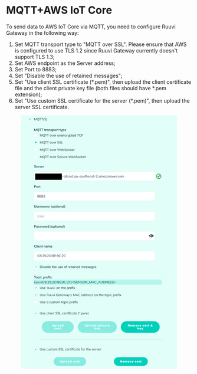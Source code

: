 # MQTT+AWS IoT Core

To send data to AWS IoT Core via MQTT, you need to configure Ruuvi Gateway in the following way:

1. Set MQTT transport type to "MQTT over SSL". Please ensure that AWS is configured to use TLS 1.2 since Ruuvi Gateway currently doesn't support TLS 1.3;
2. Set AWS endpoint as the Server address;
3. Set Port to 8883;
4. Set "Disable the use of retained messages";
5. Set "Use client SSL certificate (\*.pem)", then upload the client certificate file and the client private key file (both files should have \*.pem extension);
6. Set "Use custom SSL certificate for the server (\*.pem)", then upload the server SSL certificate.

<figure><img src="../.gitbook/assets/image (54).png" alt=""><figcaption></figcaption></figure>
